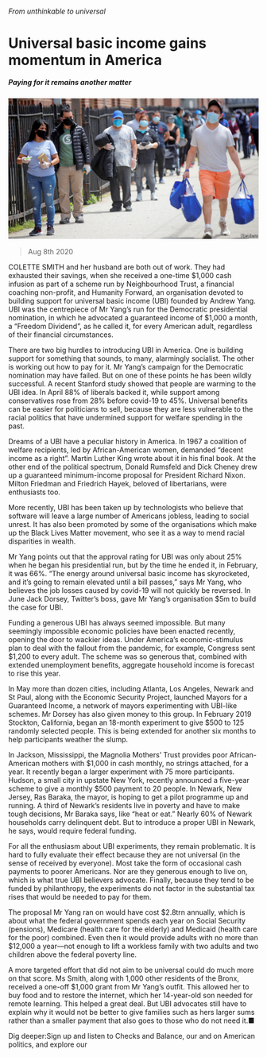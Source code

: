 ###### From unthinkable to universal

# Universal basic income gains momentum in America 

##### Paying for it remains another matter 

![image](images/20200808_USP005_0.jpg) 

> Aug 8th 2020 

COLETTE SMITH and her husband are both out of work. They had exhausted their savings, when she received a one-time $1,000 cash infusion as part of a scheme run by Neighbourhood Trust, a financial coaching non-profit, and Humanity Forward, an organisation devoted to building support for universal basic income (UBI) founded by Andrew Yang. UBI was the centrepiece of Mr Yang’s run for the Democratic presidential nomination, in which he advocated a guaranteed income of $1,000 a month, a “Freedom Dividend”, as he called it, for every American adult, regardless of their financial circumstances.

There are two big hurdles to introducing UBI in America. One is building support for something that sounds, to many, alarmingly socialist. The other is working out how to pay for it. Mr Yang’s campaign for the Democratic nomination may have failed. But on one of these points he has been wildly successful. A recent Stanford study showed that people are warming to the UBI idea. In April 88% of liberals backed it, while support among conservatives rose from 28% before covid-19 to 45%. Universal benefits can be easier for politicians to sell, because they are less vulnerable to the racial politics that have undermined support for welfare spending in the past.


Dreams of a UBI have a peculiar history in America. In 1967 a coalition of welfare recipients, led by African-American women, demanded “decent income as a right”. Martin Luther King wrote about it in his final book. At the other end of the political spectrum, Donald Rumsfeld and Dick Cheney drew up a guaranteed minimum-income proposal for President Richard Nixon. Milton Friedman and Friedrich Hayek, beloved of libertarians, were enthusiasts too.

More recently, UBI has been taken up by technologists who believe that software will leave a large number of Americans jobless, leading to social unrest. It has also been promoted by some of the organisations which make up the Black Lives Matter movement, who see it as a way to mend racial disparities in wealth.

Mr Yang points out that the approval rating for UBI was only about 25% when he began his presidential run, but by the time he ended it, in February, it was 66%. “The energy around universal basic income has skyrocketed, and it’s going to remain elevated until a bill passes,” says Mr Yang, who believes the job losses caused by covid-19 will not quickly be reversed. In June Jack Dorsey, Twitter’s boss, gave Mr Yang’s organisation $5m to build the case for UBI.

Funding a generous UBI has always seemed impossible. But many seemingly impossible economic policies have been enacted recently, opening the door to wackier ideas. Under America’s economic-stimulus plan to deal with the fallout from the pandemic, for example, Congress sent $1,200 to every adult. The scheme was so generous that, combined with extended unemployment benefits, aggregate household income is forecast to rise this year.

In May more than dozen cities, including Atlanta, Los Angeles, Newark and St Paul, along with the Economic Security Project, launched Mayors for a Guaranteed Income, a network of mayors experimenting with UBI-like schemes. Mr Dorsey has also given money to this group. In February 2019 Stockton, California, began an 18-month experiment to give $500 to 125 randomly selected people. This is being extended for another six months to help participants weather the slump.

In Jackson, Mississippi, the Magnolia Mothers’ Trust provides poor African-American mothers with $1,000 in cash monthly, no strings attached, for a year. It recently began a larger experiment with 75 more participants. Hudson, a small city in upstate New York, recently announced a five-year scheme to give a monthly $500 payment to 20 people. In Newark, New Jersey, Ras Baraka, the mayor, is hoping to get a pilot programme up and running. A third of Newark’s residents live in poverty and have to make tough decisions, Mr Baraka says, like “heat or eat.” Nearly 60% of Newark households carry delinquent debt. But to introduce a proper UBI in Newark, he says, would require federal funding.

For all the enthusiasm about UBI experiments, they remain problematic. It is hard to fully evaluate their effect because they are not universal (in the sense of received by everyone). Most take the form of occasional cash payments to poorer Americans. Nor are they generous enough to live on, which is what true UBI believers advocate. Finally, because they tend to be funded by philanthropy, the experiments do not factor in the substantial tax rises that would be needed to pay for them.

The proposal Mr Yang ran on would have cost $2.8trn annually, which is about what the federal government spends each year on Social Security (pensions), Medicare (health care for the elderly) and Medicaid (health care for the poor) combined. Even then it would provide adults with no more than $12,000 a year—not enough to lift a workless family with two adults and two children above the federal poverty line.

A more targeted effort that did not aim to be universal could do much more on that score. Ms Smith, along with 1,000 other residents of the Bronx, received a one-off $1,000 grant from Mr Yang’s outfit. This allowed her to buy food and to restore the internet, which her 14-year-old son needed for remote learning. This helped a great deal. But UBI advocates still have to explain why it would not be better to give families such as hers larger sums rather than a smaller payment that also goes to those who do not need it.■

Dig deeper:Sign up and listen to Checks and Balance, our  and  on American politics, and explore our 

